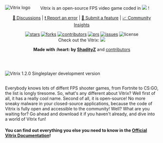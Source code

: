 <p align="center">
    <a href="https://github.com/ShadityZ/Vitrix">
        <img src="https://github.com/ShadityZ/Vitrix/raw/master/logo.png" alt="Vitrix logo" align="left">
    </a>
</p>
<p align="center">Vitrix is an open-source FPS video game coded in <a href="https://www.python.org/"><img src="https://img.shields.io/badge/python-3670A0?style=for-the-badge&logo=python&logoColor=ffdd54"></a> !
<p align="center">
  <a href="https://github.com/ShadityZ/Vitrix/discussions">
    📣 Discussions</a>
  |
  <a href="https://github.com/ShadityZ/Vitrix/issues/new">
    ❗ Report an error</a>
  |
  <a href="https://github.com/ShadityZ/Vitrix/pulls/new">
    🎁 Submit a feature</a>
  |
  <a href="https://github.com/ShadityZ/Vitrix/graphs/community">
    📈 Community Insights</a>

<p align="center">
    <a href="https://github.com/ShadityZ/Vitrix/stargazers"><img src="https://img.shields.io/github/stars/ShadityZ/Vitrix" alt="stars"></a>
    <a href="https://github.com/ShadityZ/Vitrix/network/members"><img src="https://img.shields.io/github/forks/ShadityZ/Vitrix" alt="forks"></a>
    <a href="https://github.com/ShadityZ/Vitrix/graphs/contributors"><img src="https://img.shields.io/github/contributors/ShadityZ/Vitrix" alt="contributors"></a>
    <a href="https://github.com/ShadityZ/Vitrix/pulls"><img src="https://img.shields.io/github/issues-pr/ShadityZ/Vitrix" alt="prs"></a>
    <a href="https://github.com/ShadityZ/Vitrix/issues"><img src="https://img.shields.io/github/issues/ShadityZ/Vitrix" alt="issues"></a>
    <img src="https://img.shields.io/github/license/ShadityZ/Vitrix" alt="license">
    <br> Check out the Vitrix:   <a href="https://discord.gg/Vpmwn7HEPp"><img src="https://img.shields.io/badge/Discord-%237289DA.svg?style=for-the-badge&logo=discord&logoColor=white"></a>

<p align="center"><strong>Made with :heart: by <a href="https://github.com/ShadityZ">ShadityZ</a></strong> and <a href="https://github.com/ShadityZ/Vitrix/graphs/contributors">contributors</a>


<br><br>

![Vitrix 1.2.0 Singleplayer development version](https://user-images.githubusercontent.com/89737965/176665804-9019f8ee-487f-460a-8540-4fc192d73042.png)

    
<br>
Everybody knows lots of diffent FPS shooter games, from Fortnite to CS:GO, the list is longly tiresome. So, what's any different about Vitrix? Well first of all, it has a really cool name. Second of all, it is open-source! No more sneaky malware in your closed-source applications, because the code of Vitrix is fully open and accessible to the community! Well? What are you waiting for? Go ahead and download it if you haven't already, and dive into a world of Vitrix fun!

<br>
<h4>You can find out everything you else you need to know in the <a href="https://github.com/ShadityZ/Vitrix/blob/docs-development/docs/mainpage.md">Official Vitrix Documentation</a>!</h4>
